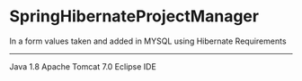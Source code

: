 # SpringHibernateProjectManager
In a form values taken and added in MYSQL using Hibernate
Requirements
************
Java 1.8
Apache Tomcat 7.0
Eclipse IDE
